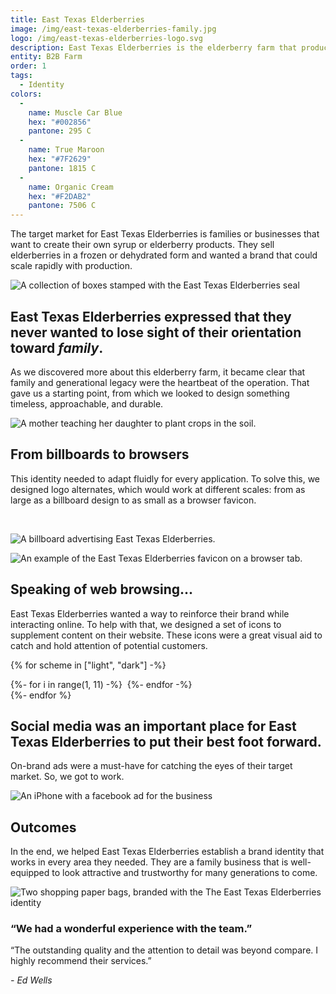 ```yaml
---
title: East Texas Elderberries
image: /img/east-texas-elderberries-family.jpg
logo: /img/east-texas-elderberries-logo.svg
description: East Texas Elderberries is the elderberry farm that produces organically grown products for crafty moms and resourceful businesses who want to buy local and keep their families and customers healthy.
entity: B2B Farm
order: 1
tags:
  - Identity
colors:
  - 
    name: Muscle Car Blue
    hex: "#002856"
    pantone: 295 C
  - 
    name: True Maroon
    hex: "#7F2629"
    pantone: 1815 C
  - 
    name: Organic Cream
    hex: "#F2DAB2"
    pantone: 7506 C
---
```


The target market for East Texas Elderberries is families or businesses that want to create their own syrup or elderberry products. They sell elderberries in a frozen or dehydrated form and wanted a brand that could scale rapidly with production.

![A collection of boxes stamped with the East Texas Elderberries seal](/img/east-texas-elderberries-boxes.jpg)

## East Texas Elderberries expressed that they never wanted to lose sight of their orientation toward *family*.

As we discovered more about this elderberry farm, it became clear that family and generational legacy were the heartbeat of the operation. That gave us a starting point, from which we looked to design something timeless, approachable, and durable.

![A mother teaching her daughter to plant crops in the soil.](/img/east-texas-elderberries-family.jpg)

## From billboards to browsers

This identity needed to adapt fluidly for every application. To solve this, we designed logo alternates, which would work at different scales: from as large as a billboard design to as small as a browser favicon.

<p class="bleed">
  <img class="light" src="/img/east-texas-elderberries-scales-red.png" alt="">
  <img class="dark" src="/img/east-texas-elderberries-scales-white.png" alt="">
</p>

![A billboard advertising East Texas Elderberries.](/img/east-texas-elderberries-billboard.jpg)

![An example of the East Texas Elderberries favicon on a browser tab.](/img/east-texas-elderberries-web.png)

## Speaking of web browsing...

East Texas Elderberries wanted a way to reinforce their brand while interacting online. To help with that, we designed a set of icons to supplement content on their website. These icons were a great visual aid to catch and hold attention of potential customers.

{% for scheme in ["light", "dark"] -%}
<section class="carousel-wrapper bleed {{ scheme }}">
	<div class="carousel" data-dots="false" data-scrollTime="2000">
		{%- for i in range(1, 11) -%}
		<img class="carousel__item" style="max-width: 12rem;" src="/img/east-texas-elderberries-icon-example-{{ i }}-{{ scheme }}.png" alt="" />
		{%- endfor -%}
	</div>
</section>
{%- endfor %}

## Social media was an important place for East Texas Elderberries to put their best foot forward.

On-brand ads were a must-have for catching the eyes of their target market. So, we got to work.

![An iPhone with a facebook ad for the business](/img/east-texas-elderberries-fb-ad.png)

## Outcomes

In the end, we helped East Texas Elderberries establish a brand identity that works in every area they needed. They are a family business that is well-equipped to look attractive and trustworthy for many generations to come.

![Two shopping paper bags, branded with the The East Texas Elderberries identity](/img/east-texas-elderberries-sack.jpg)

<section class="center">
  <h3>&ldquo;We had a wonderful experience with the team.&rdquo;</h3>
  <p class="center" style="max-width: 36rem">
    &ldquo;The outstanding quality and the attention to detail was beyond compare. I highly recommend their services.&rdquo;
  </p>
  <em>- Ed Wells</em>
</section>